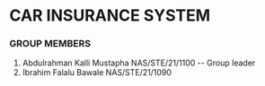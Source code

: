 # CAR INSURANCE SYSTEM



### GROUP MEMBERS
1. Abdulrahman Kalli Mustapha NAS/STE/21/1100 -- Group leader
2. Ibrahim Falalu Bawale NAS/STE/21/1090 

